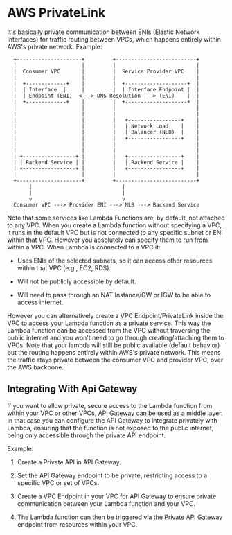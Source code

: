 # AWS PrivateLink

It's basically private communication between ENIs (Elastic Network Interfaces)
for traffic routing between VPCs, which happens entirely within AWS's
private network. Example:

```text
  +---------------------+         +--------------------------+
  |                     |         |                          |
  |  Consumer VPC       |         |  Service Provider VPC    |
  |                     |         |                          |
  |  +-------------+    |         |  +--------------------+  |
  |  | Interface  |     |         |  | Interface Endpoint |  |
  |  | Endpoint (ENI)  <---> DNS Resolution ---> (ENI)    |  |
  |  +-------------+    |         |  +--------------------+  |
  |                     |         |                          |
  |                     |         |                          |
  |                     |         |   +-----------------+    |
  |                     |         |   | Network Load    |    |
  |                     |         |   | Balancer (NLB)  |    |
  |                     |         |   +-----------------+    |
  |                     |         |                          |
  |                     |         |                          |
  | +-----------------+ |         |   +-----------------+    |
  | | Backend Service | |         |   | Backend Service |    |
  | +-----------------+ |         |   +-----------------+    |
  |                     |         |                          |
  +---------------------+         +--------------------------+
       |                             |
       |                             |
       v                             v
  Consumer VPC ---> Provider ENI ---> NLB ---> Backend Service

```

Note that some services like Lambda Functions are, by default, not attached to
any VPC. When you create a Lambda function without specifying a VPC, it runs
in the default VPC but is not connected to any specific subnet or ENI
within that VPC. However you absolutely can specify them to run from within
a VPC. When Lambda is connected to a VPC it:

- Uses ENIs of the selected subnets, so it can access other resources within
that VPC (e.g., EC2, RDS).

- Will not be publicly accessible by default.

- Will need to pass through an NAT Instance/GW or IGW to be able to access
internet.

However you can alternatively create a VPC Endpoint/PrivateLink inside the VPC to
access your Lambda function as a private service. This way the Lambda function
can be accessed from the VPC without traversing the public internet and you
won't need to go through creating/attaching them to VPCs.
Note that your lambda will still be public available (default behavior) but
the routing happens entirely within AWS's private network. This means the
traffic stays private between the consumer VPC and provider VPC, over the AWS
backbone.

## Integrating With Api Gateway

If you want to allow private, secure access to the Lambda function
from within your VPC or other VPCs, API Gateway can be used as a middle
layer. In that case you can configure the API Gateway to integrate privately
with Lambda, ensuring that the function is not exposed to the public internet,
being only accessible through the private API endpoint.

Example:

1. Create a Private API in API Gateway.

2. Set the API Gateway endpoint to be private, restricting access to a specific
VPC or set of VPCs.

3. Create a VPC Endpoint in your VPC for API Gateway to ensure private
communication between your Lambda function and your VPC.

4. The Lambda function can then be triggered via the Private API Gateway
endpoint from resources within your VPC.
